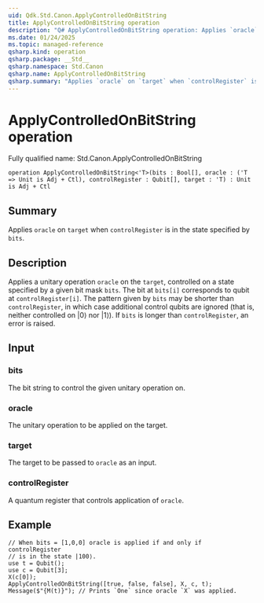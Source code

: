 ```yaml
---
uid: Qdk.Std.Canon.ApplyControlledOnBitString
title: ApplyControlledOnBitString operation
description: "Q# ApplyControlledOnBitString operation: Applies `oracle` on `target` when `controlRegister` is in the state specified by `bits`."
ms.date: 01/24/2025
ms.topic: managed-reference
qsharp.kind: operation
qsharp.package: __Std__
qsharp.namespace: Std.Canon
qsharp.name: ApplyControlledOnBitString
qsharp.summary: "Applies `oracle` on `target` when `controlRegister` is in the state specified by `bits`."
---
```


# ApplyControlledOnBitString operation

Fully qualified name: Std.Canon.ApplyControlledOnBitString

```qsharp
operation ApplyControlledOnBitString<'T>(bits : Bool[], oracle : ('T => Unit is Adj + Ctl), controlRegister : Qubit[], target : 'T) : Unit is Adj + Ctl
```

## Summary
Applies `oracle` on `target` when `controlRegister`
is in the state specified by `bits`.

## Description
Applies a unitary operation `oracle` on the `target`, controlled
on a state specified by a given bit mask `bits`.
The bit at `bits[i]` corresponds to qubit at `controlRegister[i]`.
The pattern given by `bits` may be shorter than `controlRegister`,
in which case additional control qubits are ignored (that is, neither
controlled on |0⟩ nor |1⟩).
If `bits` is longer than `controlRegister`, an error is raised.

## Input
### bits
The bit string to control the given unitary operation on.
### oracle
The unitary operation to be applied on the target.
### target
The target to be passed to `oracle` as an input.
### controlRegister
A quantum register that controls application of `oracle`.

## Example
```qsharp
// When bits = [1,0,0] oracle is applied if and only if controlRegister
// is in the state |100⟩.
use t = Qubit();
use c = Qubit[3];
X(c[0]);
ApplyControlledOnBitString([true, false, false], X, c, t);
Message($"{M(t)}"); // Prints `One` since oracle `X` was applied.
```
